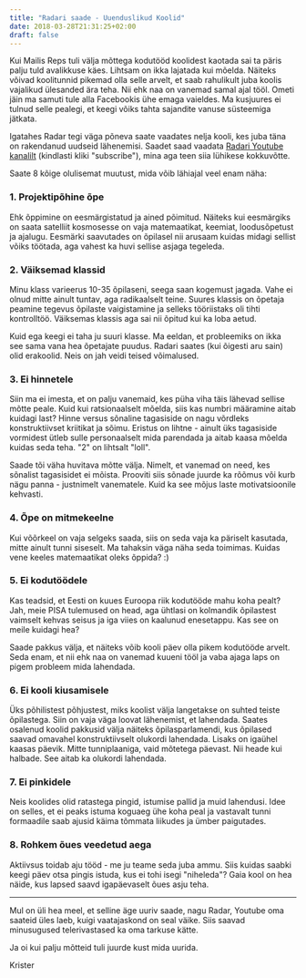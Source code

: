 ```yaml
---
title: "Radari saade - Uuenduslikud Koolid"
date: 2018-03-28T21:31:25+02:00
draft: false
---
```


Kui Mailis Reps tuli välja mõttega kodutööd koolidest kaotada sai ta päris palju tuld avalikkuse käes. Lihtsam on ikka lajatada kui mõelda. Näiteks võivad koolitunnid pikemad olla selle arvelt, et saab rahulikult juba koolis vajalikud ülesanded ära teha. Nii ehk naa on vanemad samal ajal tööl. Ometi jäin ma samuti tule alla Facebookis ühe emaga vaieldes. Ma kusjuures ei tulnud selle pealegi, et keegi võiks tahta sajandite vanuse süsteemiga jätkata.

Igatahes Radar tegi väga põneva saate vaadates nelja kooli, kes juba täna on rakendanud uudseid lähenemisi. Saadet saad vaadata [Radari Youtube kanalilt](https://www.youtube.com/watch?v=N2vuvH1K_9M) (kindlasti kliki "subscribe"), mina aga teen siia lühikese kokkuvõtte.

Saate 8 kõige olulisemat muutust, mida võib lähiajal veel enam näha:

### 1. Projektipõhine õpe

Ehk õppimine on eesmärgistatud ja ained põimitud. Näiteks kui eesmärgiks on saata satelliit kosmosesse on vaja matemaatikat, keemiat, loodusõpetust ja ajalugu. Eesmärki saavutades on õpilasel nii arusaam kuidas midagi sellist võiks töötada, aga vahest ka huvi sellise asjaga tegeleda.

### 2. Väiksemad klassid

Minu klass varieerus 10-35 õpilaseni, seega saan kogemust jagada. Vahe ei olnud mitte ainult tuntav, aga radikaalselt teine. Suures klassis on õpetaja peamine tegevus õpilaste vaigistamine ja selleks tööriistaks oli tihti kontrolltöö. Väiksemas klassis aga sai nii õpitud kui ka loba aetud.

Kuid ega keegi ei taha ju suuri klasse. Ma eeldan, et probleemiks on ikka see sama vana hea õpetajate puudus. Radari saates (kui õigesti aru sain) olid erakoolid. Neis on jah veidi teised võimalused.

### 3. Ei hinnetele

Siin ma ei imesta, et on palju vanemaid, kes püha viha täis lähevad sellise mõtte peale. Kuid kui ratsionaalselt mõelda, siis kas numbri määramine aitab kuidagi last? Hinne versus sõnaline tagasiside on nagu võrdleks konstruktiivset kriitikat ja sõimu. Eristus on lihtne - ainult üks tagasiside vormidest ütleb sulle personaalselt mida parendada ja aitab kaasa mõelda kuidas seda teha. "2" on lihtsalt "loll".

Saade tõi väha huvitava mõtte välja. Nimelt, et vanemad on need, kes sõnalist tagasisidet ei mõista. Prooviti siis sõnade juurde ka rõõmus või kurb nägu panna - justnimelt vanematele. Kuid ka see mõjus laste motivatsioonile kehvasti.

### 4. Õpe on mitmekeelne

Kui võõrkeel on vaja selgeks saada, siis on seda vaja ka päriselt kasutada, mitte ainult tunni siseselt. Ma tahaksin väga näha seda toimimas. Kuidas vene keeles matemaatikat oleks õppida? :)

### 5. Ei kodutöödele

Kas teadsid, et Eesti on kuues Euroopa riik kodutööde mahu koha pealt? Jah, meie PISA tulemused on head, aga ühtlasi on kolmandik õpilastest vaimselt kehvas seisus ja iga viies on kaalunud enesetappu. Kas see on meile kuidagi hea?

Saade pakkus välja, et näiteks võib kooli päev olla pikem kodutööde arvelt. Seda enam, et nii ehk naa on vanemad kuueni tööl ja vaba ajaga laps on pigem probleem mida lahendada.

### 6. Ei kooli kiusamisele

Üks põhilistest põhjustest, miks koolist välja langetakse on suhted teiste õpilastega. Siin on vaja väga loovat lähenemist, et lahendada. Saates osalenud koolid pakkusid välja näiteks õpilasparlamendi, kus õpilased saavad omavahel konstruktiivselt olukordi lahendada. Lisaks on igaühel kaasas päevik. Mitte tunniplaaniga, vaid mõtetega päevast. Nii heade kui halbade. See aitab ka olukordi lahendada.

### 7. Ei pinkidele

Neis koolides olid ratastega pingid, istumise pallid ja muid lahendusi. Idee on selles, et ei peaks istuma koguaeg ühe koha peal ja vastavalt tunni formaadile saab ajusid käima tõmmata liikudes ja ümber paigutades.

### 8. Rohkem õues veedetud aega

Aktiivsus toidab aju tööd - me ju teame seda juba ammu. Siis kuidas saabki keegi päev otsa pingis istuda, kus ei tohi isegi "niheleda"? Gaia kool on hea näide, kus lapsed saavd igapäevaselt õues asju teha.

---

Mul on üli hea meel, et selline äge uuriv saade, nagu Radar, Youtube oma saateid üles laeb, kuigi vaatajaskond on seal väike. Siis saavad minusugused telerivastased ka oma tarkuse kätte.

Ja oi kui palju mõtteid tuli juurde kust mida uurida.

Krister